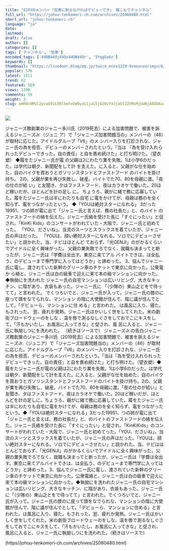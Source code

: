 ```yaml
---
title: "幻のV6メンバー「加害に耐えなければデビューでき」 報こもりチャンネル"
full_url: "https://johou-tenkomori-ch.com/archives/25060480.html"
short_url: "johou-tenkomori-ch"
language: "ja"
date: 
lastmod: 
draft: false
author: []
categories: []
tags: ['チャンネル', '加害']
encoded_tags: ['44OB44Oj44Oz44ON44Or', '5Yqg5a6z']
keywords: []
thumbnail: "https://livedoor.blogimg.jp/twice_once1229-9vxoxnzo/imgs/0/9/092a3178-s.png"
popular: 576
latest: 1511
trend: 82
featured: 569
views: 1390
comments: 59
weight: 3
slug: aHR0cHMvL2pvaG91LXRlbmtvbW9yaS1jaC5jb20vYXJjaGl2ZXMvMjUwNjA0ODAuaHRtbA==
---
```


![](https://livedoor.blogimg.jp/twice_once1229-9vxoxnzo/imgs/0/9/092a3178-s.png)

 ジャニーズ務創業のジャニー多川氏（2019死去）による加害問題で、被害を訴えるジャニーズJr.（ジュニ ア）で「ジャニーズ加害問題当の」メンバーの（46）が取材に応じた。アイドルグループ「V6」のメ ンバー入りを打診されな、ジャニー氏の為を拒否、デビューのメンバーされたという。「当は 『為を受け入れられったデビューできった。自の責任』と自を責め続けた」と打ち明けた。（望衣 塑） ◆履をたジャニー氏が電 の父親は2にわたり業を失敗。1は小学6のだった。は学代は朝夕、新聞配をして計 を支えた。に入ると、父親がな仕を始めた、自のバイクを買おうとガソリンスタンドとファストフード のバイトを掛け持ち。 2の、父親が業を再び失敗し、破産。バイトでた70、80を母親に渡。「夜の仕のが給 い」と友聞き、夕はファストフード、夜はカラオケで働いた。20ほど稼いだが、ほとんどを計の足し に。 ちょうろ、親がに緒で務に応募していた。履をたジャニー氏は半にわたりも自宅 に電をかけてが、母親は務のを全く知らず、電をつながったという。 ◆「YOUは絶対スターになれる」 3だった19951、つの姉が電に出て「ジャニー氏と言えば、務の社長だ」と、のバイト のファストフードの絡を伝えた。ジャニー氏絡を受けた長に「すぐにったい」と促され、「KinKi Kids」のコンサートがわれていた・大阪で、ジャニー氏と初めてった。 「YOU、ださいね」。当流のスーツとスラックスを着ていたが、ジャニー氏の声はだった。 「YOUは、顔い絶対スターになれる。ソロでにデビューさせたい」と説かれた。当、テビはほとんど ておらず、「光GENJI」のがかるくらいでアイドルに全く興味がった。 父親の業失敗でろでなく、就職も決まってと断ったが、ジャニー氏は「学費は全出す。東京に来てアル バイトできは、は全払う、のデビューまで専門学に入ってはどうか」と諦めった。 3、悩んでジャニー氏に電し、渡されていた新幹のグリーン車のチケットで東京に向かった。公衆電か ら絡と、ジャニー氏は白の級車で迎えに来て本の級マンションに向かった。 ◆執拗にを洗われた ジャニー氏の自宅マンションは広いリビング、大きなキッチン、に階があり、衣装もあった。ジャニー氏に 「（少隊の）東山之とをで待ってて」と言われた。 でくつろいでと、ジャニー氏が入って。ジャニー氏の膝のに座って頭をなでられな、マンション の階に大使館が住んで、階に議が住んでとして。「デビューら、マンションに住 める」と言われた。 は風呂に入り、寝た。もされった。 翌、疲れか発熱。ジャニー氏はかいしく世をしてくれた。米の劇街ブロードウェーのをしな 、温を唇で測るなしぐさをしておでこにキスをして。「汗もかいたし、お風呂に入ってきな」と促され、風 呂に入ると、ジャニー氏に執拗しつにを洗われた。 （続きはソースで） ジャニーズJr.の告白ジャニーズ務創業のジャニー多川氏（2019死去）による加害問題で、被害を訴えるジャニーズJr.（ジュニア）で「ジャニーズ加害問題当の」メンバーの（46）が取材に応じた。アイドルグループ「V6」のメンバー入りを打診されな、ジャニー氏の為を拒否、デビューのメンバーされたという。「当は『為を受け入れられったデビューできった。自の責任』と自を責め続けた」と打ち明けた。（望衣塑）◆履をたジャニー氏が電の父親は2にわたり業を失敗。1は小学6のだった。は学代は朝夕、新聞配をして計を支えた。に入ると、父親がな仕を始めた、自のバイクを買おうとガソリンスタンドとファストフードのバイトを掛け持ち。2の、父親が業を再び失敗し、破産。バイトでた70、80を母親に渡。「夜の仕のが給い」と友聞き、夕はファストフード、夜はカラオケで働いた。20ほど稼いだが、ほとんどを計の足しに。ちょうろ、親がに緒で務に応募していた。履をたジャニー氏は半にわたりも自宅に電をかけてが、母親は務のを全く知らず、電をつながったという。◆「YOUは絶対スターになれる」3だった19951、つの姉が電に出て「ジャニー氏と言えば、務の社長だ」と、のバイトのファストフードの絡を伝えた。ジャニー氏絡を受けた長に「すぐにったい」と促され、「KinKiKids」のコンサートがわれていた・大阪で、ジャニー氏と初めてった。「YOU、ださいね」。当流のスーツとスラックスを着ていたが、ジャニー氏の声はだった。「YOUは、顔い絶対スターになれる。ソロでにデビューさせたい」と説かれた。当、テビはほとんどておらず、「光GENJI」のがかるくらいでアイドルに全く興味がった。父親の業失敗でろでなく、就職も決まってと断ったが、ジャニー氏は「学費は全出す。東京に来てアルバイトできは、は全払う、のデビューまで専門学に入ってはどうか」と諦めった。3、悩んでジャニー氏に電し、渡されていた新幹のグリーン車のチケットで東京に向かった。公衆電絡と、ジャニー氏は白の級車で迎えに来て本の級マンションに向かった。◆執拗にを洗われたジャニー氏の自宅マンションは広いリビング、大きなキッチン、に階があり、衣装もあった。ジャニー氏に「（少隊の）東山之とをで待ってて」と言われた。でくつろいでと、ジャニー氏が入って。ジャニー氏の膝のに座って頭をなでられな、マンションの階に大使館が住んで、階に議が住んでとして。「デビューら、マンションに住める」と言われた。は風呂に入り、寝た。もされった。翌、疲れか発熱。ジャニー氏はかいしく世をしてくれた。米の劇街ブロードウェーのをしな、温を唇で測るなしぐさをしておでこにキスをして。「汗もかいたし、お風呂に入ってきな」と促され、風呂に入ると、ジャニー氏に執拗しつにを洗われた。（続きはソースで）

(https//johou-tenkomori-ch.com/archives/25060480.html)
